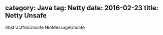 category: Java
tag: Netty
date: 2016-02-23
title: Netty Unsafe
---
AbstractNioUnsafe
NioMessageUnsafe